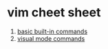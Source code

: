 vim cheet sheet
=================

1. [basic built-in commands](built_in.md)
1. [visual mode commands](visual-mode.md)
